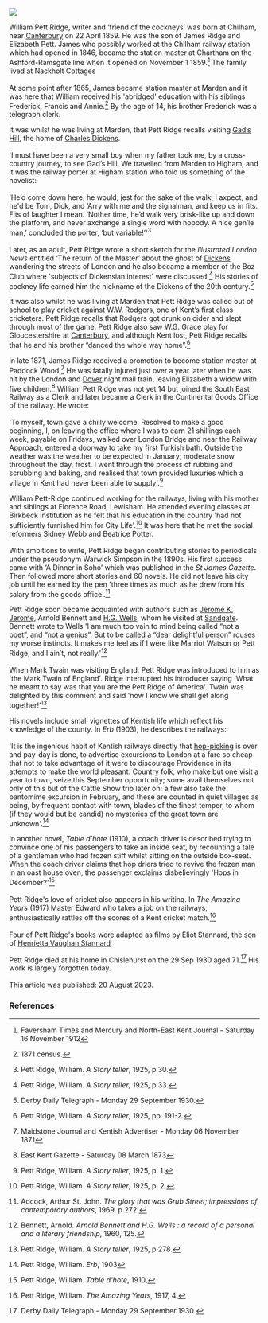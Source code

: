<a href="https://juncture-digital.org"><img src="https://juncture-digital.org/images/ve-button.png"></a>
<param ve-config title="William Pett Ridge (1859-1930)" author="Michelle Crowther" layout="vtl" banner="https://upload.wikimedia.org/wikipedia/commons/0/08/Chilham%2C_Shelly%27s_Tea_Room_-_geograph.org.uk_-_4831929.jpg" attribution="Chilham: Shelly's Tea Room by Michael Garlick, via Wikimedia Commons" license="CC BY-SA 2.0">

<param ve-entity eid=“Q1000312” aliases=“Sandgate”>
<param ve-entity eid="Q122917" aliases="Chislehurst">
<param ve-entity eid="Q1004824" aliases="Chilham">
<param ve-entity eid="Q2743911" aliases="Chartham">
<param ve-entity eid="Q6758628" aliases="Marden">
<param ve-entity eid="Q2152461" aliases="Paddock Wood">

William Pett Ridge, writer and ‘friend of the cockneys’ was born at Chilham, near [Canterbury](/19c/19c-canterbury) on 22 April 1859. He was the son of James Ridge and Elizabeth Pett. James who possibly worked at the Chilham railway station which had opened in 1846, became the station master at Chartham on the Ashford-Ramsgate line when it opened on November 1 1859.[^ref1] The family lived at Nackholt Cottages 
<br><br>
At some point after 1865, James became station master at Marden and it was here that William received his 'abridged' education with his siblings Frederick, Francis and Annie.[^ref2] By the age of 14, his brother Frederick was a telegraph clerk.
<param ve-image url="https://upload.wikimedia.org/wikipedia/commons/3/34/Chartham_Signalbox_-_geograph.org.uk_-_4844642.jpg" label="Chartham Signalbox" attribution="N Chadwick, via Wikimedia Commons" license="CC BY-SA 2.0">

It was whilst he was living at Marden, that Pett Ridge recalls visiting [Gad’s Hill](/dickens/dickens-gads-hill), the home of [Charles Dickens](/dickens/dickens-biography).
<br><br>
'I must have been a very small boy when my father took me, by a cross-country journey, to see Gad’s Hill. We travelled from Marden to Higham, and it was the railway porter at Higham station who told us something of the novelist: 
<br><br>
‘He’d come down here, he would, jest for the sake of the walk, I axpect, and he'd be Tom, Dick, and ‘Arry with me and the signalman, and keep us in fits. Fits of laughter I mean. ‘Nother time, he’d walk very brisk-like up and down the platform, and never axchange a single word with nobody. A nice gen’le man,’ concluded the porter, ‘but variable!’'[^ref3]
<br><br>
Later, as an adult, Pett Ridge wrote a short sketch for the _Illustrated London News_ entitled ‘The return of the Master’ about the ghost of [Dickens](/dickens) wandering the streets of London and he also became a member of the Boz Club where 'subjects of Dickensian interest' were discussed.[^ref4] His stories of cockney life earned him the nickname of the Dickens of the 20th century.[^ref5]
<param ve-image url="https://upload.wikimedia.org/wikipedia/commons/6/60/Engraving_of_Dickens_at_Gad%27s_Hill%2C_Samuel_Hollyer.png" label="Engraving of Dickens at Gad's Hill" attribution="Samuel Hollyer, Public domain, via Wikimedia Commons">

It was also whilst he was living at Marden that Pett Ridge was called out of school to play cricket against W.W. Rodgers, one of Kent’s first class cricketers. Pett Ridge recalls that Rodgers got drunk on cider and slept through most of the game. Pett Ridge also saw W.G. Grace play for Gloucestershire at [Canterbury](/19c/19c-canterbury), and although Kent lost, Pett Ridge recalls that he and his brother “danced the whole way home”.[^ref6]
<param ve-image url="https://upload.wikimedia.org/wikipedia/commons/7/75/WG_Grace_c1902.jpg" label="W.G. Grace, c.1902" attribution="George Beldam, Public domain, via Wikimedia Commons">

In late 1871, James Ridge received a promotion to become station master at Paddock Wood.[^ref7]   He was fatally injured just over a year later when he was hit by the London and [Dover](/19c/19c-dover) night mail train, leaving Elizabeth a widow with five children.[^ref8]  William Pett Ridge was not yet 14 but joined the South East Railway as a Clerk and later became a Clerk in the Continental Goods Office of the railway. He wrote:
<br><br>
'To myself, town gave a chilly welcome. Resolved to make a good beginning, I, on leaving the office where I was to earn 21 shillings each week, payable on Fridays, walked over London Bridge and near the Railway Approach, entered a doorway to take my first Turkish bath. Outside the weather was the weather to be expected in January; moderate snow throughout the day, frost. I went through the process of rubbing and scrubbing and baking, and realised that town provided luxuries which a village in Kent had never been able to supply'.[^ref9] 
<param ve-image url="https://upload.wikimedia.org/wikipedia/commons/c/c8/Paddock_Wood_Junction_station_%28postcard%29.jpg" label="Paddock Wood Junction c. 1910s" attribution="Kingsway Real Photo Series, Public domain, via Wikimedia Commons">

William Pett-Ridge continued working for the railways, living with his mother and siblings at Florence Road, Lewisham. He attended evening classes at Birkbeck Institution as he felt that his education in the country 'had not sufficiently furnished him for City Life'.[^ref10] It was here that he met the social reformers Sidney Webb and Beatrice Potter.
<br><br>
With ambitions to write, Pett Ridge began contributing stories to periodicals under the pseudonym Warwick Simpson in the 1890s. His first success came with ‘A Dinner in Soho’ which was published in the _St James Gazette_. Then followed more short stories and 60 novels. He did not leave his city job until he earned by the pen 'three times as much as he drew from his salary from the goods office'.[^ref11]
<param ve-image url="https://upload.wikimedia.org/wikipedia/commons/thumb/b/b4/W._Pett_Ridge_LCCN2014715293.jpg/745px-W._Pett_Ridge_LCCN2014715293.jpg" label="W. Pett Ridge" attribution="Bain News Service, publisher, Public domain, via Wikimedia Commons">

Pett Ridge soon became acquainted with authors such as [Jerome K. Jerome](/19c/19c-jerome-biography), Arnold Bennett and [H.G. Wells](/20c/20c-wellshg-biography), whom he visited at [Sandgate](/placesqz/sandgate-overview). Bennett wrote to Wells  'I am much too vain to mind being called “not a poet”, and “not a genius”. But to be called a “dear delightful person” rouses my worse instincts. It makes me feel as if I were like Marriot Watson or Pett Ridge, and I ain’t, not really.'[^ref12] 
<br><br>
When Mark Twain was visiting England, Pett Ridge was introduced to him as 'the Mark Twain of England'. Ridge interrupted his introducer saying 'What he meant to say was that you are the Pett Ridge of America'. Twain was delighted by this comment and said 'now I know we shall get along together!'[^ref13]
<param ve-image url="https://upload.wikimedia.org/wikipedia/commons/5/54/H._G._Wells%2C_c.1890.jpg" label="H.G. Wells c. 1890" attribution="Library of the London School of Economics and Political Science, No restrictions, via Wikimedia Commons">

His novels include small vignettes of Kentish life which reflect his knowledge of the county. In _Erb_ (1903), he describes the railways:
<br><br>
'It is the ingenious habit of Kentish railways directly that [hop-picking](/landscape//landscape/20c-encounters-with-others/) is over and pay-day is done, to advertise excursions to London at a fare so cheap that not to take advantage of it were to discourage Providence in its attempts to make the world pleasant.  Country folk, who make but one visit a year to town, seize this September opportunity; some avail themselves not only of this but of the Cattle Show trip later on; a few also take the pantomime excursion in February, and these are counted in quiet villages as being, by frequent contact with town, blades of the finest temper, to whom (if they would but be candid) no mysteries of the great town are unknown'.[^ref14]
<param ve-image url="https://stor.artstor.org/stor/335d901a-8416-4356-8a12-1607c997a9a2" label="Hop-picking" attribution="C. Essenhigh Corke, 1906, J. Salmon, Sevenoaks">

In another novel, _Table d’hote_ (1910), a coach driver is described trying to convince one of his passengers to take an inside seat, by recounting a tale of a gentleman who had frozen stiff whilst sitting on the outside box-seat. When the coach driver claims that hop driers tried to revive the frozen man in an oast house oven, the passenger exclaims disbelievingly 'Hops in December?'[^ref15]
<br><br>
Pett Ridge's love of cricket also appears in his writing. In _The Amazing Years_ (1917) Master Edward who takes a job on the railways, enthusiastically rattles off the scores of a Kent cricket match.[^ref16]
<br><br>
Four of Pett Ridge's books were adapted as films by Eliot Stannard, the son of [Henrietta Vaughan Stannard](/19c/19c-vaughan-stannard-biography)
<param ve-image url="https://upload.wikimedia.org/wikipedia/commons/2/29/Wanhurst_Oast_House%2C_Battle_Road%2C_Wanhurst_Green%2C_Marden%2C_Kent_-_geograph.org.uk_-_629053.jpg" label="Wanhurst Oast House, Wanhurst Green, near Marden" attribution="Oast House Archive" license="CC BY-SA 2.0">

Pett Ridge died at his home in Chislehurst on the 29 Sep 1930 aged 71.[^ref17] His work is largely forgotten today.
<br><br>
This article was published: 20 August 2023.
<param ve-image url="https://upload.wikimedia.org/wikipedia/commons/thumb/f/f9/%22Erb%22_%28IA_erb00ridg%29.pdf/page1-485px-%22Erb%22_%28IA_erb00ridg%29.pdf.jpg" label="Cover of Erb" attribution="Internet Archive, New York : D. Appleton">

### References

[^ref1]: Faversham Times and Mercury and North-East Kent Journal - Saturday 16 November 1912
[^ref2]: 1871 census.
[^ref3]: Pett Ridge, William. _A Story teller_, 1925, p.30.
[^ref4]: Pett Ridge, William. _A Story teller_, 1925, p.33.
[^ref5]: Derby Daily Telegraph - Monday 29 September 1930.
[^ref6]: Pett Ridge, William. _A Story teller_, 1925, pp. 191-2.
[^ref7]: Maidstone Journal and Kentish Advertiser - Monday 06 November 1871
[^ref8]: East Kent Gazette - Saturday 08 March 1873
[^ref9]: Pett Ridge, William. _A Story teller_, 1925, p. 1.
[^ref10]: Pett Ridge, William. _A Story teller_, 1925, p. 2.
[^ref11]: Adcock, Arthur St. John. _The glory that was Grub Street; impressions of contemporary authors_, 1969, p.272. 
[^ref12]: Bennett, Arnold. _Arnold Bennett and H.G. Wells : a record of a personal and a literary friendship_, 1960, 125.
[^ref13]: Pett Ridge, William. _A Story teller_, 1925, p.278.
[^ref14]: Pett Ridge, William. _Erb_, 1903
[^ref15]: Pett Ridge, William. _Table d'hote_, 1910, 
[^ref16]: Pett Ridge, William. _The Amazing Years_, 1917, 4.
[^ref17]: Derby Daily Telegraph - Monday 29 September 1930.
